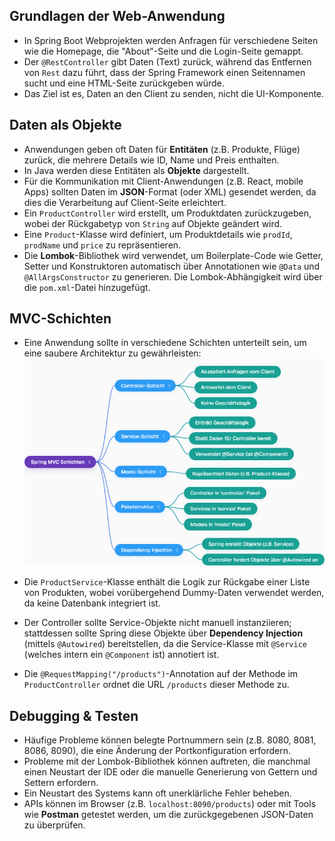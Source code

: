 ## Grundlagen der Web-Anwendung
- In Spring Boot Webprojekten werden Anfragen für verschiedene Seiten wie die Homepage, die "About"-Seite und die Login-Seite gemappt.
- Der `@RestController` gibt Daten (Text) zurück, während das Entfernen von `Rest` dazu führt, dass der Spring Framework einen Seitennamen sucht und eine HTML-Seite zurückgeben würde.
- Das Ziel ist es, Daten an den Client zu senden, nicht die UI-Komponente.

## Daten als Objekte
- Anwendungen geben oft Daten für **Entitäten** (z.B. Produkte, Flüge) zurück, die mehrere Details wie ID, Name und Preis enthalten.
- In Java werden diese Entitäten als **Objekte** dargestellt.
- Für die Kommunikation mit Client-Anwendungen (z.B. React, mobile Apps) sollten Daten im **JSON**-Format (oder XML) gesendet werden, da dies die Verarbeitung auf Client-Seite erleichtert.
- Ein `ProductController` wird erstellt, um Produktdaten zurückzugeben, wobei der Rückgabetyp von `String` auf Objekte geändert wird.
- Eine `Product`-Klasse wird definiert, um Produktdetails wie `prodId`, `prodName` und `price` zu repräsentieren.
- Die **Lombok**-Bibliothek wird verwendet, um Boilerplate-Code wie Getter, Setter und Konstruktoren automatisch über Annotationen wie `@Data` und `@AllArgsConstructor` zu generieren. Die Lombok-Abhängigkeit wird über die `pom.xml`-Datei hinzugefügt.

## MVC-Schichten
- Eine Anwendung sollte in verschiedene Schichten unterteilt sein, um eine saubere Architektur zu gewährleisten:
![img_2.png](img_2.png)

- Die `ProductService`-Klasse enthält die Logik zur Rückgabe einer Liste von Produkten, wobei vorübergehend Dummy-Daten verwendet werden, da keine Datenbank integriert ist.
- Der Controller sollte Service-Objekte nicht manuell instanziieren; stattdessen sollte Spring diese Objekte über **Dependency Injection** (mittels `@Autowired`) bereitstellen, da die Service-Klasse mit `@Service` (welches intern ein `@Component` ist) annotiert ist.
- Die `@RequestMapping("/products")`-Annotation auf der Methode im `ProductController` ordnet die URL `/products` dieser Methode zu.

## Debugging & Testen
- Häufige Probleme können belegte Portnummern sein (z.B. 8080, 8081, 8086, 8090), die eine Änderung der Portkonfiguration erfordern.
- Probleme mit der Lombok-Bibliothek können auftreten, die manchmal einen Neustart der IDE oder die manuelle Generierung von Gettern und Settern erfordern.
- Ein Neustart des Systems kann oft unerklärliche Fehler beheben.
- APIs können im Browser (z.B. `localhost:8090/products`) oder mit Tools wie **Postman** getestet werden, um die zurückgegebenen JSON-Daten zu überprüfen.